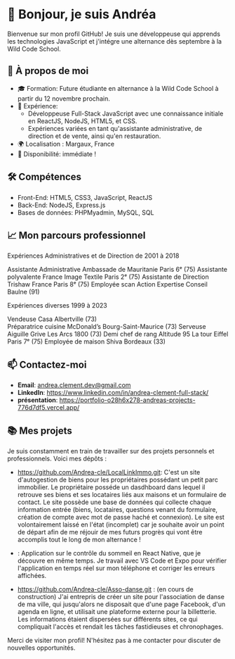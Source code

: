 # 👋 Bonjour, je suis Andréa

Bienvenue sur mon profil GitHub! Je suis une développeuse qui apprends les technologies JavaScript et j'intégre une alternance dès septembre à la Wild Code School.

## 🚀 À propos de moi

- 🎓 Formation: Future étudiante en alternance à la Wild Code School à partir du 12 novembre prochain.
- 💼 Expérience:
  - Développeuse Full-Stack JavaScript avec une connaissance initiale en ReactJS, NodeJS, HTML5, et CSS.
  - Expériences variées en tant qu'assistante administrative, de direction et de vente, ainsi qu'en restauration.
- 🌍 Localisation : Margaux, France
- 📅 Disponibilité: immédiate !

## 🛠️ Compétences

- Front-End: HTML5, CSS3, JavaScript, ReactJS
- Back-End: NodeJS, Express.js
- Bases de données: PHPMyadmin, MySQL, SQL

## 📈 Mon parcours professionnel
Expériences Administratives et de Direction de 2001 à 2018

Assistante Administrative       Ambassade de Mauritanie            Paris 6ᵉ (75)
Assistante polyvalente          France Image Textile               Paris 2ᵉ (75)
Assistante de Direction         Trishaw France                     Paris 8ᵉ (75)
Employée scan                   Action Expertise Conseil           Baulne (91)

Expériences diverses 1999 à 2023

Vendeuse                        Casa                       Albertville (73)                           
Préparatrice cuisine            McDonald’s                 Bourg-Saint-Maurice (73)
Serveuse                        Aiguille Grive             Les Arcs 1800 (73) 
Demi chef de rang               Altitude 95                La tour Eiffel Paris 7ᵉ (75) 
Employée de maison              Shiva                      Bordeaux (33)

## 📫 Contactez-moi

- **Email**: [andrea.clement.dev@gmail.com](mailto:andrea.clement.dev@gmail.com])
- **LinkedIn**: https://www.linkedin.com/in/andrea-clement-full-stack/
- **présentation**: https://portfolio-o28h6x278-andreas-projects-776d7df5.vercel.app/

## 📚 Mes projets

Je suis constamment en train de travailler sur des projets personnels et professionnels. Voici mes dépôts :

- https://github.com/Andrea-cle/LocalLinkImmo.git: C'est un site d'autogestion de biens pour les propriétaires possédant un petit parc immobilier. Le propriétaire posséde un dasdhboard dans
    lequel il retrouve ses biens et ses locataires liés aux maisons et un formulaire de contact. Le site possède une base de données qui collecte chaque information entrée (biens, locataires,
    questions venant du formulaire, création de compte avec mot de passe haché et connexion).
    Le site est volontairement laissé en l'état (incomplet) car je souhaite avoir un point de départ afin de me réjouir de mes futurs progrès qui vont être accomplis tout le long de mon alternance !

- : Application sur le contrôle du sommeil en React Native, que je découvre en même temps. Je travail avec VS Code et Expo pour vérifier l'application en temps réel sur mon téléphone et corriger les erreurs affichées.

 - https://github.com/Andrea-cle/Asso-danse.git : (en cours de construction) J'ai entrepris de créer un site pour l'association de danse de ma ville, qui jusqu'alors ne disposait que d'une page Facebook, d'un agenda en 
   ligne, et utilisait une plateforme externe pour la billetterie. Les informations étaient dispersées sur différents sites, ce qui compliquait l'accès et rendait les tâches fastidieuses et chronophages.


Merci de visiter mon profil! N'hésitez pas à me contacter pour discuter de nouvelles opportunités.
